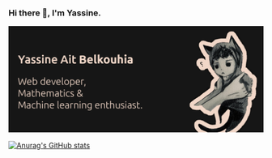 ### Hi there 👋, I'm Yassine.

<img src="gitHub.png" alt="">


[![Anurag's GitHub stats](https://github-readme-stats.vercel.app/api?username=YassineAitBelkouhia&theme=great-maroongold)](https://github.com/anuraghazra/github-readme-stats)
